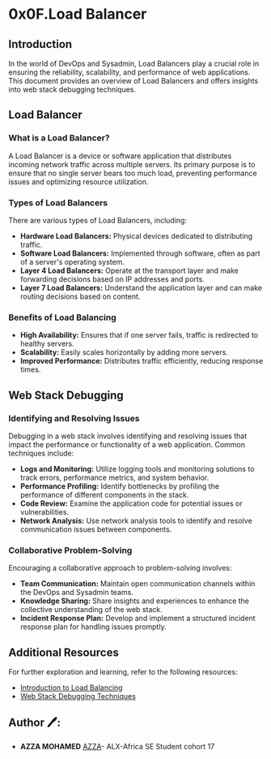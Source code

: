 # 0x0F.Load Balancer

## Introduction

In the world of DevOps and Sysadmin, Load Balancers play a crucial role in ensuring the reliability, scalability, and performance of web applications. This document provides an overview of Load Balancers and offers insights into web stack debugging techniques.

## Load Balancer

### What is a Load Balancer?

A Load Balancer is a device or software application that distributes incoming network traffic across multiple servers. Its primary purpose is to ensure that no single server bears too much load, preventing performance issues and optimizing resource utilization.

### Types of Load Balancers

There are various types of Load Balancers, including:

- **Hardware Load Balancers:** Physical devices dedicated to distributing traffic.
- **Software Load Balancers:** Implemented through software, often as part of a server's operating system.
- **Layer 4 Load Balancers:** Operate at the transport layer and make forwarding decisions based on IP addresses and ports.
- **Layer 7 Load Balancers:** Understand the application layer and can make routing decisions based on content.

### Benefits of Load Balancing

- **High Availability:** Ensures that if one server fails, traffic is redirected to healthy servers.
- **Scalability:** Easily scales horizontally by adding more servers.
- **Improved Performance:** Distributes traffic efficiently, reducing response times.

## Web Stack Debugging

### Identifying and Resolving Issues

Debugging in a web stack involves identifying and resolving issues that impact the performance or functionality of a web application. Common techniques include:

- **Logs and Monitoring:** Utilize logging tools and monitoring solutions to track errors, performance metrics, and system behavior.
- **Performance Profiling:** Identify bottlenecks by profiling the performance of different components in the stack.
- **Code Review:** Examine the application code for potential issues or vulnerabilities.
- **Network Analysis:** Use network analysis tools to identify and resolve communication issues between components.

### Collaborative Problem-Solving

Encouraging a collaborative approach to problem-solving involves:

- **Team Communication:** Maintain open communication channels within the DevOps and Sysadmin teams.
- **Knowledge Sharing:** Share insights and experiences to enhance the collective understanding of the web stack.
- **Incident Response Plan:** Develop and implement a structured incident response plan for handling issues promptly.

## Additional Resources

For further exploration and learning, refer to the following resources:

- [Introduction to Load Balancing](https://www.nginx.com/resources/glossary/load-balancing/)
- [Web Stack Debugging Techniques](https://www.freecodecamp.org/news/node-js-debugging/)

## Author 🖊️:
* **AZZA MOHAMED** [AZZA](https://github.com/medazza)- ALX-Africa SE Student cohort 17
